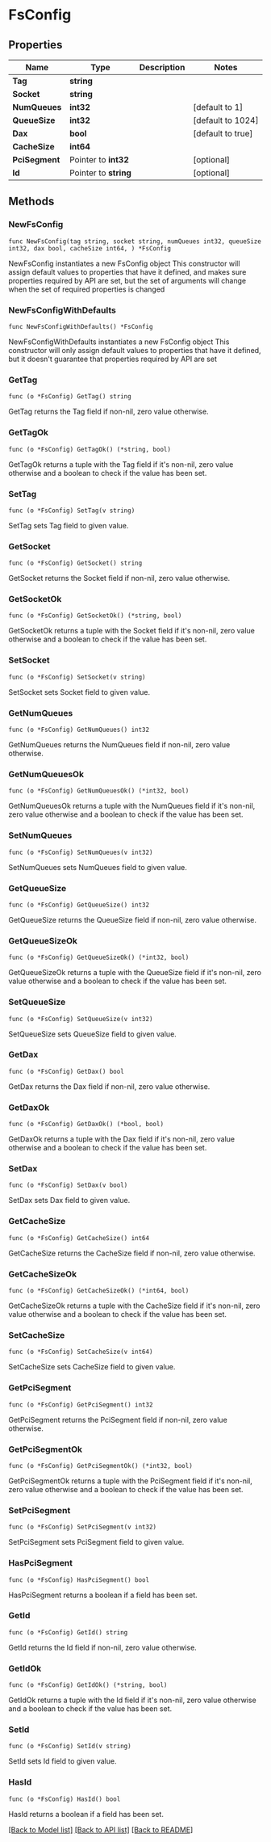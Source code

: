# FsConfig

## Properties

Name | Type | Description | Notes
------------ | ------------- | ------------- | -------------
**Tag** | **string** |  | 
**Socket** | **string** |  | 
**NumQueues** | **int32** |  | [default to 1]
**QueueSize** | **int32** |  | [default to 1024]
**Dax** | **bool** |  | [default to true]
**CacheSize** | **int64** |  | 
**PciSegment** | Pointer to **int32** |  | [optional] 
**Id** | Pointer to **string** |  | [optional] 

## Methods

### NewFsConfig

`func NewFsConfig(tag string, socket string, numQueues int32, queueSize int32, dax bool, cacheSize int64, ) *FsConfig`

NewFsConfig instantiates a new FsConfig object
This constructor will assign default values to properties that have it defined,
and makes sure properties required by API are set, but the set of arguments
will change when the set of required properties is changed

### NewFsConfigWithDefaults

`func NewFsConfigWithDefaults() *FsConfig`

NewFsConfigWithDefaults instantiates a new FsConfig object
This constructor will only assign default values to properties that have it defined,
but it doesn't guarantee that properties required by API are set

### GetTag

`func (o *FsConfig) GetTag() string`

GetTag returns the Tag field if non-nil, zero value otherwise.

### GetTagOk

`func (o *FsConfig) GetTagOk() (*string, bool)`

GetTagOk returns a tuple with the Tag field if it's non-nil, zero value otherwise
and a boolean to check if the value has been set.

### SetTag

`func (o *FsConfig) SetTag(v string)`

SetTag sets Tag field to given value.


### GetSocket

`func (o *FsConfig) GetSocket() string`

GetSocket returns the Socket field if non-nil, zero value otherwise.

### GetSocketOk

`func (o *FsConfig) GetSocketOk() (*string, bool)`

GetSocketOk returns a tuple with the Socket field if it's non-nil, zero value otherwise
and a boolean to check if the value has been set.

### SetSocket

`func (o *FsConfig) SetSocket(v string)`

SetSocket sets Socket field to given value.


### GetNumQueues

`func (o *FsConfig) GetNumQueues() int32`

GetNumQueues returns the NumQueues field if non-nil, zero value otherwise.

### GetNumQueuesOk

`func (o *FsConfig) GetNumQueuesOk() (*int32, bool)`

GetNumQueuesOk returns a tuple with the NumQueues field if it's non-nil, zero value otherwise
and a boolean to check if the value has been set.

### SetNumQueues

`func (o *FsConfig) SetNumQueues(v int32)`

SetNumQueues sets NumQueues field to given value.


### GetQueueSize

`func (o *FsConfig) GetQueueSize() int32`

GetQueueSize returns the QueueSize field if non-nil, zero value otherwise.

### GetQueueSizeOk

`func (o *FsConfig) GetQueueSizeOk() (*int32, bool)`

GetQueueSizeOk returns a tuple with the QueueSize field if it's non-nil, zero value otherwise
and a boolean to check if the value has been set.

### SetQueueSize

`func (o *FsConfig) SetQueueSize(v int32)`

SetQueueSize sets QueueSize field to given value.


### GetDax

`func (o *FsConfig) GetDax() bool`

GetDax returns the Dax field if non-nil, zero value otherwise.

### GetDaxOk

`func (o *FsConfig) GetDaxOk() (*bool, bool)`

GetDaxOk returns a tuple with the Dax field if it's non-nil, zero value otherwise
and a boolean to check if the value has been set.

### SetDax

`func (o *FsConfig) SetDax(v bool)`

SetDax sets Dax field to given value.


### GetCacheSize

`func (o *FsConfig) GetCacheSize() int64`

GetCacheSize returns the CacheSize field if non-nil, zero value otherwise.

### GetCacheSizeOk

`func (o *FsConfig) GetCacheSizeOk() (*int64, bool)`

GetCacheSizeOk returns a tuple with the CacheSize field if it's non-nil, zero value otherwise
and a boolean to check if the value has been set.

### SetCacheSize

`func (o *FsConfig) SetCacheSize(v int64)`

SetCacheSize sets CacheSize field to given value.


### GetPciSegment

`func (o *FsConfig) GetPciSegment() int32`

GetPciSegment returns the PciSegment field if non-nil, zero value otherwise.

### GetPciSegmentOk

`func (o *FsConfig) GetPciSegmentOk() (*int32, bool)`

GetPciSegmentOk returns a tuple with the PciSegment field if it's non-nil, zero value otherwise
and a boolean to check if the value has been set.

### SetPciSegment

`func (o *FsConfig) SetPciSegment(v int32)`

SetPciSegment sets PciSegment field to given value.

### HasPciSegment

`func (o *FsConfig) HasPciSegment() bool`

HasPciSegment returns a boolean if a field has been set.

### GetId

`func (o *FsConfig) GetId() string`

GetId returns the Id field if non-nil, zero value otherwise.

### GetIdOk

`func (o *FsConfig) GetIdOk() (*string, bool)`

GetIdOk returns a tuple with the Id field if it's non-nil, zero value otherwise
and a boolean to check if the value has been set.

### SetId

`func (o *FsConfig) SetId(v string)`

SetId sets Id field to given value.

### HasId

`func (o *FsConfig) HasId() bool`

HasId returns a boolean if a field has been set.


[[Back to Model list]](../README.md#documentation-for-models) [[Back to API list]](../README.md#documentation-for-api-endpoints) [[Back to README]](../README.md)


